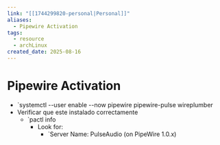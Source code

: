 ```yaml
---
link: "[[1744299820-personal|Personal]]"
aliases:
  - Pipewire Activation
tags:
  - resource
  - archLinux
created_date: 2025-08-16
---
```

# Pipewire Activation
- `systemctl --user enable --now pipewire pipewire-pulse wireplumber
- Verificar que este instalado correctamente
	- `pactl info
		- Look for:
			- `Server Name: PulseAudio (on PipeWire 1.0.x)

